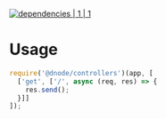 [![dependencies | 1 | 1](https://img.shields.io/badge/dependencies-1%20|%201-blue.svg)](DEPENDENCIES.md)

# Usage

```javascript
require('@dnode/controllers')(app, [
  ['get', ['/', async (req, res) => {
    res.send();
  }]]
]);
```
